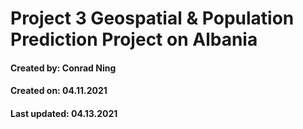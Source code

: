 # Project 3 Geospatial & Population Prediction Project on Albania 
#### Created by: Conrad Ning
#### Created on: 04.11.2021
#### Last updated: 04.13.2021
